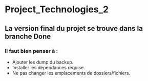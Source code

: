 # Project_Technologies_2

## La version final du projet se trouve dans la branche Done

### Il faut bien penser à :
- Ajouter les dump du backup.
- Installer les dépendances requise.
- Ne pas changer les emplacements de dossiers/fichiers.

